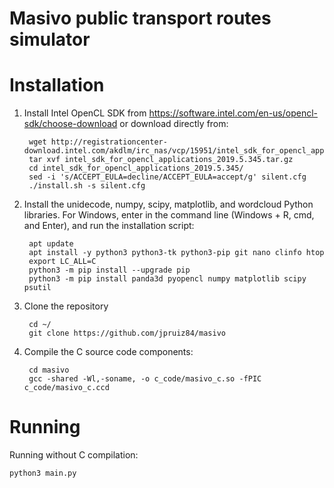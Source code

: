 # Masivo public transport routes simulator

Installation
============

1. Install Intel OpenCL SDK from https://software.intel.com/en-us/opencl-sdk/choose-download
or download directly from:
	
        wget http://registrationcenter-download.intel.com/akdlm/irc_nas/vcp/15951/intel_sdk_for_opencl_applications_2019.5.345.tar.gz
        tar xvf intel_sdk_for_opencl_applications_2019.5.345.tar.gz 
        cd intel_sdk_for_opencl_applications_2019.5.345/
        sed -i 's/ACCEPT_EULA=decline/ACCEPT_EULA=accept/g' silent.cfg 
        ./install.sh -s silent.cfg


2. Install the unidecode, numpy, scipy, matplotlib, and wordcloud
Python libraries. For Windows, enter in the command line (Windows +
R, cmd, and Enter), and run the installation script:
        
        apt update
        apt install -y python3 python3-tk python3-pip git nano clinfo htop
        export LC_ALL=C
        python3 -m pip install --upgrade pip
        python3 -m pip install panda3d pyopencl numpy matplotlib scipy psutil 

3. Clone the repository
        
        cd ~/
        git clone https://github.com/jpruiz84/masivo

4. Compile the C source code components: 
        
        cd masivo
        gcc -shared -Wl,-soname, -o c_code/masivo_c.so -fPIC c_code/masivo_c.ccd


Running
=======

Running without C compilation:
    
    python3 main.py

